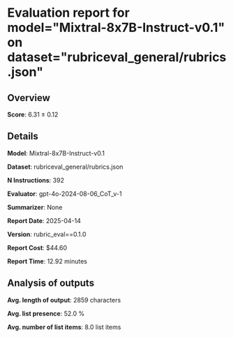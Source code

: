 # Evaluation report for model="Mixtral-8x7B-Instruct-v0.1" on dataset="rubriceval_general/rubrics.json"

## Overview
**Score**: 6.31 ± 0.12

## Details
**Model**: Mixtral-8x7B-Instruct-v0.1

**Dataset**: rubriceval_general/rubrics.json

**N Instructions**: 392

**Evaluator**: gpt-4o-2024-08-06_CoT_v-1

**Summarizer**: None

**Report Date**: 2025-04-14

**Version**: rubric_eval==0.1.0

**Report Cost**: $44.60

**Report Time**: 12.92 minutes

## Analysis of outputs
**Avg. length of output**: 2859 characters

**Avg. list presence**: 52.0 %

**Avg. number of list items**: 8.0 list items


